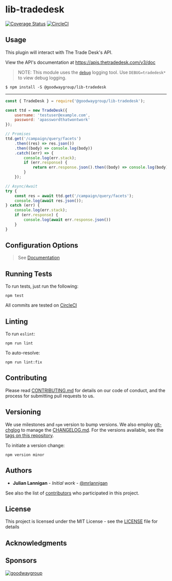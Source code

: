# lib-tradedesk

[![Coverage Status](https://coveralls.io/repos/github/GoodwayGroup/lib-tradedesk/badge.svg?branch=master)](https://coveralls.io/github/GoodwayGroup/lib-tradedesk?branch=master) [![CircleCI](https://circleci.com/gh/GoodwayGroup/lib-tradedesk.svg?style=svg)](https://circleci.com/gh/GoodwayGroup/lib-tradedesk)

## Usage

This plugin will interact with The Trade Desk's API. 

View the API's documentation at https://apis.thetradedesk.com/v3/doc

> NOTE: This module uses the [`debug`](https://www.npmjs.com/package/debug) logging tool. Use `DEBUG=tradedesk*` to view debug logging.

```
$ npm install -S @goodwaygroup/lib-tradedesk
```

---

```js
const { TradeDesk } = require('@goodwaygroup/lib-tradedesk');

const ttd = new TradeDesk({
    username: 'testuser@example.com',
    password: 'apasswordthatwontwork'
});

// Promises
ttd.get('/campaign/query/facets')
    .then((res) => res.json())
    .then((body) => console.log(body))
    .catch((err) => {
        console.log(err.stack);
        if (err.response) {
            return err.response.json().then((body) => console.log(body))
        }
    });

// Async/Await
try {
    const res = await ttd.get('/campaign/query/facets');
    console.log(await res.json());
} catch (err) {
    console.log(err.stack);
    if (err.response) {
        console.log(await err.response.json())
    }
}
```


## Configuration Options

> See [Documentation](../docs/globals.md)


## Running Tests

To run tests, just run the following:

```
npm test
```

All commits are tested on [CircleCI](https://circleci.com/gh/GoodwayGroup/workflows/lib-tradedesk)

## Linting

To run `eslint`:

```
npm run lint
```

To auto-resolve:

```
npm run lint:fix
```

## Contributing

Please read [CONTRIBUTING.md](CONTRIBUTING.md) for details on our code of conduct, and the process for submitting pull requests to us.

## Versioning

We use milestones and `npm` version to bump versions. We also employ [git-chglog](https://github.com/git-chglog/git-chglog) to manage the [CHANGELOG.md](CHANGELOG.md). For the versions available, see the [tags on this repository](https://github.com/GoodwayGroup/lib-tradedesk/tags).

To initiate a version change:

```
npm version minor
```

## Authors

* **Julian Lannigan** - *Initial work* - [@mrlannigan](https://github.com/mrlannigan)

See also the list of [contributors](https://github.com/GoodwayGroup/lib-tradedesk/contributors) who participated in this project.

## License

This project is licensed under the MIT License - see the [LICENSE](LICENSE) file for details

## Acknowledgments

## Sponsors

[![goodwaygroup][goodwaygroup]](https://goodwaygroup.com)

[goodwaygroup]: https://s3.amazonaws.com/gw-crs-assets/goodwaygroup/logos/ggLogo_sm.png "Goodway Group"
